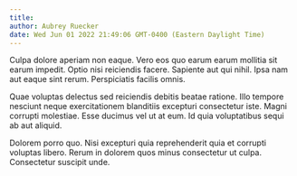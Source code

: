 ```yaml
---
title: 
author: Aubrey Ruecker
date: Wed Jun 01 2022 21:49:06 GMT-0400 (Eastern Daylight Time)
---
```

Culpa dolore aperiam non eaque. Vero eos quo earum earum mollitia sit earum impedit. Optio nisi reiciendis facere. Sapiente aut qui nihil. Ipsa nam aut eaque sint rerum. Perspiciatis facilis omnis.

 Quae voluptas delectus sed reiciendis debitis beatae ratione. Illo tempore nesciunt neque exercitationem blanditiis excepturi consectetur iste. Magni corrupti molestiae. Esse ducimus vel ut at eum. Id quia voluptatibus sequi ab aut aliquid.

 Dolorem porro quo. Nisi excepturi quia reprehenderit quia et corrupti voluptas libero. Rerum in dolorem quos minus consectetur ut culpa. Consectetur suscipit unde.
